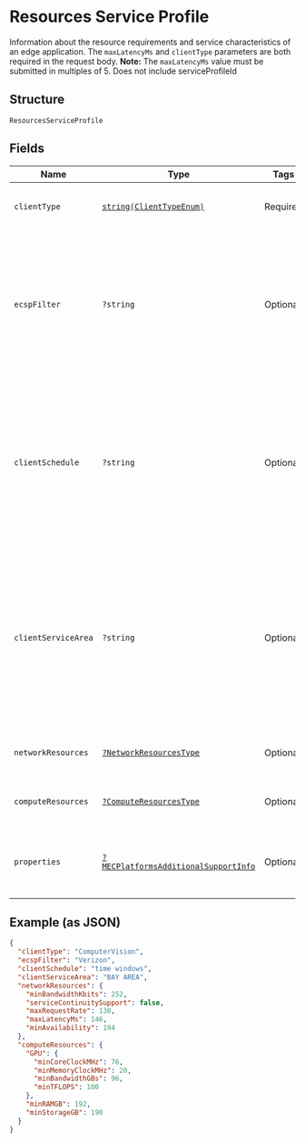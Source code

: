 
# Resources Service Profile

Information about the resource requirements and service characteristics of an edge application. The `maxLatencyMs` and `clientType` parameters are both required in the request body. **Note:** The `maxLatencyMs` value must be submitted in multiples of 5. Does not include serviceProfileId

## Structure

`ResourcesServiceProfile`

## Fields

| Name | Type | Tags | Description | Getter | Setter |
|  --- | --- | --- | --- | --- | --- |
| `clientType` | [`string(ClientTypeEnum)`](../../doc/models/client-type-enum.md) | Required | The category of application client. | getClientType(): string | setClientType(string clientType): void |
| `ecspFilter` | `?string` | Optional | Identity of the preferred Edge Computing Service Provider.<br>**Constraints**: *Maximum Length*: `32`, *Pattern*: `^[A-Za-z0-9]{3,32}$` | getEcspFilter(): ?string | setEcspFilter(?string ecspFilter): void |
| `clientSchedule` | `?string` | Optional | The expected operation schedule of the application client (e.g. time windows).<br>**Constraints**: *Maximum Length*: `32`, *Pattern*: `^[A-Za-z0-9 ]{3,32}$` | getClientSchedule(): ?string | setClientSchedule(?string clientSchedule): void |
| `clientServiceArea` | `?string` | Optional | The expected location(s) (e.g. route) of the hosting UE during the Client's operation schedule.<br>**Constraints**: *Maximum Length*: `32`, *Pattern*: `^[A-Za-z0-9 ]{3,32}$` | getClientServiceArea(): ?string | setClientServiceArea(?string clientServiceArea): void |
| `networkResources` | [`?NetworkResourcesType`](../../doc/models/network-resources-type.md) | Optional | Network resources of a service profile. | getNetworkResources(): ?NetworkResourcesType | setNetworkResources(?NetworkResourcesType networkResources): void |
| `computeResources` | [`?ComputeResourcesType`](../../doc/models/compute-resources-type.md) | Optional | Compute resources of a service profile. | getComputeResources(): ?ComputeResourcesType | setComputeResources(?ComputeResourcesType computeResources): void |
| `properties` | [`?MECPlatformsAdditionalSupportInfo`](../../doc/models/mec-platforms-additional-support-info.md) | Optional | Additional service support information for the MEC platform. | getProperties(): ?MECPlatformsAdditionalSupportInfo | setProperties(?MECPlatformsAdditionalSupportInfo properties): void |

## Example (as JSON)

```json
{
  "clientType": "ComputerVision",
  "ecspFilter": "Verizon",
  "clientSchedule": "time windows",
  "clientServiceArea": "BAY AREA",
  "networkResources": {
    "minBandwidthKbits": 252,
    "serviceContinuitySupport": false,
    "maxRequestRate": 138,
    "maxLatencyMs": 146,
    "minAvailability": 194
  },
  "computeResources": {
    "GPU": {
      "minCoreClockMHz": 76,
      "minMemoryClockMHz": 20,
      "minBandwidthGBs": 96,
      "minTFLOPS": 100
    },
    "minRAMGB": 192,
    "minStorageGB": 190
  }
}
```

